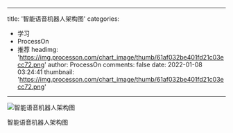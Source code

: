 
---
title: '智能语音机器人架构图'
categories: 
 - 学习
 - ProcessOn
 - 推荐
headimg: 'https://img.processon.com/chart_image/thumb/61af032be401fd21c03ecc72.png'
author: ProcessOn
comments: false
date: 2022-01-08 03:24:41
thumbnail: 'https://img.processon.com/chart_image/thumb/61af032be401fd21c03ecc72.png'
---

<div>   
<img class="thumb" alt="智能语音机器人架构图" src="https://img.processon.com/chart_image/thumb/61af032be401fd21c03ecc72.png" referrerpolicy="no-referrer">
<p>智能语音机器人架构图</p>  
</div>
            